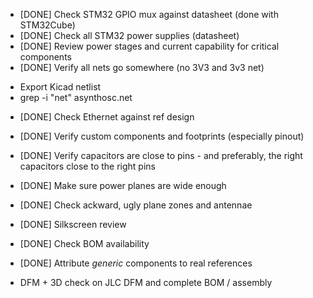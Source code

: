 * [DONE] Check STM32 GPIO mux against datasheet (done with STM32Cube)
* [DONE] Check all STM32 power supplies (datasheet)
* [DONE] Review power stages and current capability for critical components
* [DONE] Verify all nets go somewhere (no 3V3 and 3v3 net)
- Export Kicad netlist
- grep -i "net" asynthosc.net
* [DONE] Check Ethernet against ref design

* [DONE] Verify custom components and footprints (especially pinout)
* [DONE] Verify capacitors are close to pins - and preferably, the right capacitors close to the right pins

* [DONE] Make sure power planes are wide enough
* [DONE] Check ackward, ugly plane zones and antennae

* [DONE] Silkscreen review

* [DONE] Check BOM availability
* [DONE] Attribute _generic_ components to real references
* DFM + 3D check on JLC DFM and complete BOM / assembly

